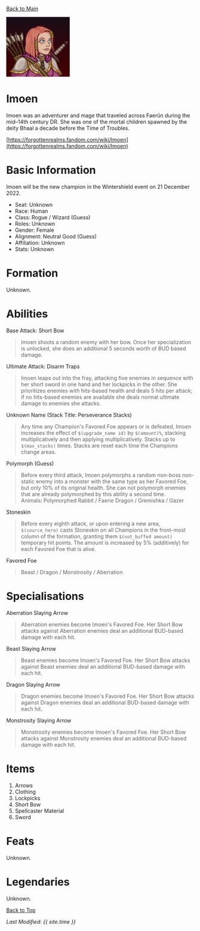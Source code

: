 [Back to Main](index.md)


![Profile Picture](images/profile_imoen.png)

# Imoen

Imoen was an adventurer and mage that traveled across Faerûn during the mid–14th century DR. She was one of the mortal children spawned by the deity Bhaal a decade before the Time of Troubles.

[https://forgottenrealms.fandom.com/wiki/Imoen](https://forgottenrealms.fandom.com/wiki/Imoen)

# Basic Information

Imoen will be the new champion in the Wintershield event on 21 December 2022.

* Seat: Unknown
* Race: Human
* Class: Rogue / Wizard (Guess)
* Roles: Unknown
* Gender: Female
* Alignment: Neutral Good (Guess)
* Affiliation: Unknown
* Stats: Unknown

# Formation

Unknown.
<!-- Uncomment once formation is available. -->
<!-- ![Formation Layout](images/formation_imoen.png) -->

# Abilities

Base Attack: Short Bow
> Imoen shoots a random enemy with her bow. Once her specialization is unlocked, she does an additional 5 seconds worth of BUD based damage.

Ultimate Attack: Disarm Traps
> Imoen leaps out into the fray, attacking five enemies in sequence with her short sword in one hand and her lockpicks in the other. She prioritizes enemies with hits-based health and deals 5 hits per attack; if no hits-based enemies are available she deals normal ultimate damage to enemies she attacks.

Unknown Name (Stack Title: Perseverance Stacks)
> Any time any Champion's Favored Foe appears or is defeated, Imoen increases the effect of `$(upgrade_name id)` by `$(amount)%`, stacking multiplicatively and then applying multiplicatively. Stacks up to `$(max_stacks)` times. Stacks are reset each time the Champions change areas.

Polymorph (Guess)
> Before every third attack, Imoen polymorphs a random non-boss non-static enemy into a monster with the same type as her Favored Foe, but only 10% of its original health. She can not polymorph enemies that are already polymorphed by this ability a second time.  
> Animals: Polymorphed Rabbit / Faerie Dragon / Gremishka / Gazer

Stoneskin
> Before every eighth attack, or upon entering a new area, `$(source_hero)` casts Stoneskin on all Champions in the front-most column of the formation, granting them `$(not_buffed amount)` temporary hit points. The amount is increased by 5% (additively) for each Favored Foe that is alive.

Favored Foe
> Beast / Dragon / Monstrosity / Aberration

# Specialisations

Aberration Slaying Arrow
> Aberration enemies become Imoen's Favored Foe. Her Short Bow attacks against Aberration enemies deal an additional BUD-based damage with each hit.

Beast Slaying Arrow
> Beast enemies become Imoen's Favored Foe. Her Short Bow attacks against Beast enemies deal an additional BUD-based damage with each hit.

Dragon Slaying Arrow
> Dragon enemies become Imoen's Favored Foe. Her Short Bow attacks against Dragon enemies deal an additional BUD-based damage with each hit.

Monstrosity Slaying Arrow
> Monstrosity enemies become Imoen's Favored Foe. Her Short Bow attacks against Monstrosity enemies deal an additional BUD-based damage with each hit.

# Items

1. Arrows
2. Clothing
3. Lockpicks
4. Short Bow
5. Spellcaster Material
6. Sword

# Feats
Unknown.

# Legendaries
Unknown.

[Back to Top](#top)

*Last Modified: {{ site.time }}*